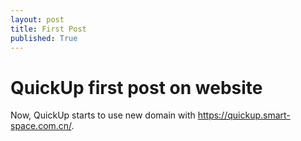 ```yaml
---
layout: post
title: First Post
published: True
---
```

# QuickUp first post on website

Now, QuickUp starts to use new domain with https://quickup.smart-space.com.cn/.